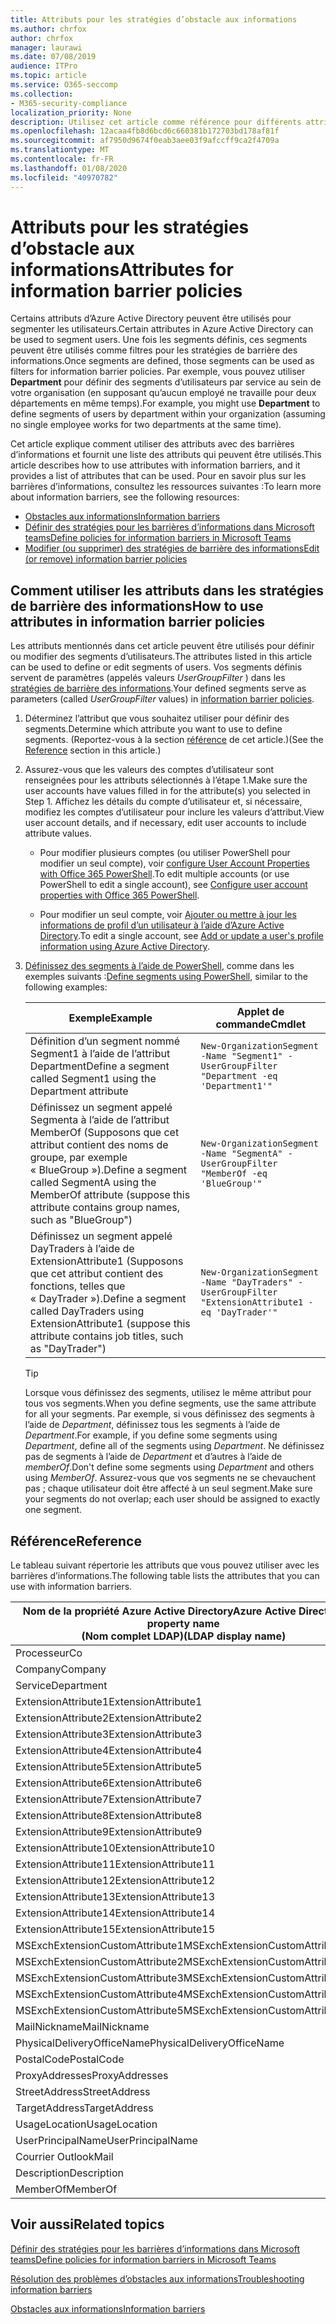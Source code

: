 ```yaml
---
title: Attributs pour les stratégies d’obstacle aux informations
ms.author: chrfox
author: chrfox
manager: laurawi
ms.date: 07/08/2019
audience: ITPro
ms.topic: article
ms.service: O365-seccomp
ms.collection:
- M365-security-compliance
localization_priority: None
description: Utilisez cet article comme référence pour différents attributs que vous pouvez utiliser dans les stratégies de barrière des informations.
ms.openlocfilehash: 12acaa4fb8d6bcd6c660381b172703bd178af81f
ms.sourcegitcommit: af7950d9674f0eab3aee03f9afccff9ca2f4709a
ms.translationtype: MT
ms.contentlocale: fr-FR
ms.lasthandoff: 01/08/2020
ms.locfileid: "40970782"
---
```

# <a name="attributes-for-information-barrier-policies"></a><span data-ttu-id="254c4-103">Attributs pour les stratégies d’obstacle aux informations</span><span class="sxs-lookup"><span data-stu-id="254c4-103">Attributes for information barrier policies</span></span>

<span data-ttu-id="254c4-104">Certains attributs d’Azure Active Directory peuvent être utilisés pour segmenter les utilisateurs.</span><span class="sxs-lookup"><span data-stu-id="254c4-104">Certain attributes in Azure Active Directory can be used to segment users.</span></span> <span data-ttu-id="254c4-105">Une fois les segments définis, ces segments peuvent être utilisés comme filtres pour les stratégies de barrière des informations.</span><span class="sxs-lookup"><span data-stu-id="254c4-105">Once segments are defined, those segments can be used as filters for information barrier policies.</span></span> <span data-ttu-id="254c4-106">Par exemple, vous pouvez utiliser **Department** pour définir des segments d’utilisateurs par service au sein de votre organisation (en supposant qu’aucun employé ne travaille pour deux départements en même temps).</span><span class="sxs-lookup"><span data-stu-id="254c4-106">For example, you might use **Department** to define segments of users by department within your organization (assuming no single employee works for two departments at the same time).</span></span> 

<span data-ttu-id="254c4-107">Cet article explique comment utiliser des attributs avec des barrières d’informations et fournit une liste des attributs qui peuvent être utilisés.</span><span class="sxs-lookup"><span data-stu-id="254c4-107">This article describes how to use attributes with information barriers, and it provides a list of attributes that can be used.</span></span> <span data-ttu-id="254c4-108">Pour en savoir plus sur les barrières d’informations, consultez les ressources suivantes :</span><span class="sxs-lookup"><span data-stu-id="254c4-108">To learn more about information barriers, see the following resources:</span></span>
- [<span data-ttu-id="254c4-109">Obstacles aux informations</span><span class="sxs-lookup"><span data-stu-id="254c4-109">Information barriers</span></span>](information-barriers.md)
- [<span data-ttu-id="254c4-110">Définir des stratégies pour les barrières d’informations dans Microsoft teams</span><span class="sxs-lookup"><span data-stu-id="254c4-110">Define policies for information barriers in Microsoft Teams</span></span>](information-barriers-policies.md)
- [<span data-ttu-id="254c4-111">Modifier (ou supprimer) des stratégies de barrière des informations</span><span class="sxs-lookup"><span data-stu-id="254c4-111">Edit (or remove) information barrier policies</span></span>](information-barriers-edit-segments-policies.md)

## <a name="how-to-use-attributes-in-information-barrier-policies"></a><span data-ttu-id="254c4-112">Comment utiliser les attributs dans les stratégies de barrière des informations</span><span class="sxs-lookup"><span data-stu-id="254c4-112">How to use attributes in information barrier policies</span></span>

<span data-ttu-id="254c4-113">Les attributs mentionnés dans cet article peuvent être utilisés pour définir ou modifier des segments d’utilisateurs.</span><span class="sxs-lookup"><span data-stu-id="254c4-113">The attributes listed in this article can be used to define or edit segments of users.</span></span> <span data-ttu-id="254c4-114">Vos segments définis servent de paramètres (appelés valeurs *UserGroupFilter* ) dans les [stratégies de barrière des informations](information-barriers-policies.md).</span><span class="sxs-lookup"><span data-stu-id="254c4-114">Your defined segments serve as parameters (called *UserGroupFilter* values) in [information barrier policies](information-barriers-policies.md).</span></span>

1. <span data-ttu-id="254c4-115">Déterminez l’attribut que vous souhaitez utiliser pour définir des segments.</span><span class="sxs-lookup"><span data-stu-id="254c4-115">Determine which attribute you want to use to define segments.</span></span> <span data-ttu-id="254c4-116">(Reportez-vous à la section [référence](#reference) de cet article.)</span><span class="sxs-lookup"><span data-stu-id="254c4-116">(See the [Reference](#reference) section in this article.)</span></span>

2. <span data-ttu-id="254c4-117">Assurez-vous que les valeurs des comptes d’utilisateur sont renseignées pour les attributs sélectionnés à l’étape 1.</span><span class="sxs-lookup"><span data-stu-id="254c4-117">Make sure the user accounts have values filled in for the attribute(s) you selected in Step 1.</span></span> <span data-ttu-id="254c4-118">Affichez les détails du compte d’utilisateur et, si nécessaire, modifiez les comptes d’utilisateur pour inclure les valeurs d’attribut.</span><span class="sxs-lookup"><span data-stu-id="254c4-118">View user account details, and if necessary, edit user accounts to include attribute values.</span></span> 

    - <span data-ttu-id="254c4-119">Pour modifier plusieurs comptes (ou utiliser PowerShell pour modifier un seul compte), voir [configure User Account Properties with Office 365 PowerShell](https://docs.microsoft.com/office365/enterprise/powershell/configure-user-account-properties-with-office-365-powershell).</span><span class="sxs-lookup"><span data-stu-id="254c4-119">To edit multiple accounts (or use PowerShell to edit a single account), see [Configure user account properties with Office 365 PowerShell](https://docs.microsoft.com/office365/enterprise/powershell/configure-user-account-properties-with-office-365-powershell).</span></span>

    - <span data-ttu-id="254c4-120">Pour modifier un seul compte, voir [Ajouter ou mettre à jour les informations de profil d’un utilisateur à l’aide d’Azure Active Directory](https://docs.microsoft.com/azure/active-directory/fundamentals/active-directory-users-profile-azure-portal).</span><span class="sxs-lookup"><span data-stu-id="254c4-120">To edit a single account, see [Add or update a user's profile information using Azure Active Directory](https://docs.microsoft.com/azure/active-directory/fundamentals/active-directory-users-profile-azure-portal).</span></span>

3. <span data-ttu-id="254c4-121">[Définissez des segments à l’aide de PowerShell](information-barriers-policies.md#define-segments-using-powershell), comme dans les exemples suivants :</span><span class="sxs-lookup"><span data-stu-id="254c4-121">[Define segments using PowerShell](information-barriers-policies.md#define-segments-using-powershell), similar to the following examples:</span></span>

    |<span data-ttu-id="254c4-122">Exemple</span><span class="sxs-lookup"><span data-stu-id="254c4-122">Example</span></span>  |<span data-ttu-id="254c4-123">Applet de commande</span><span class="sxs-lookup"><span data-stu-id="254c4-123">Cmdlet</span></span>  |
    |---------|---------|
    |<span data-ttu-id="254c4-124">Définition d’un segment nommé Segment1 à l’aide de l’attribut Department</span><span class="sxs-lookup"><span data-stu-id="254c4-124">Define a segment called Segment1 using the Department attribute</span></span>     | `New-OrganizationSegment -Name "Segment1" -UserGroupFilter "Department -eq 'Department1'"`        |
    |<span data-ttu-id="254c4-125">Définissez un segment appelé Segmenta à l’aide de l’attribut MemberOf (Supposons que cet attribut contient des noms de groupe, par exemple « BlueGroup »).</span><span class="sxs-lookup"><span data-stu-id="254c4-125">Define a segment called SegmentA using the MemberOf attribute (suppose this attribute contains group names, such as "BlueGroup")</span></span>     | `New-OrganizationSegment -Name "SegmentA" -UserGroupFilter "MemberOf -eq 'BlueGroup'"`        |
    |<span data-ttu-id="254c4-126">Définissez un segment appelé DayTraders à l’aide de ExtensionAttribute1 (Supposons que cet attribut contient des fonctions, telles que « DayTrader »).</span><span class="sxs-lookup"><span data-stu-id="254c4-126">Define a segment called DayTraders using ExtensionAttribute1 (suppose this attribute contains job titles, such as "DayTrader")</span></span>|`New-OrganizationSegment -Name "DayTraders" -UserGroupFilter "ExtensionAttribute1 -eq 'DayTrader'"` |

    > [!TIP]
    > <span data-ttu-id="254c4-127">Lorsque vous définissez des segments, utilisez le même attribut pour tous vos segments.</span><span class="sxs-lookup"><span data-stu-id="254c4-127">When you define segments, use the same attribute for all your segments.</span></span> <span data-ttu-id="254c4-128">Par exemple, si vous définissez des segments à l’aide de *Department*, définissez tous les segments à l’aide de *Department*.</span><span class="sxs-lookup"><span data-stu-id="254c4-128">For example, if you define some segments using *Department*, define all of the segments using *Department*.</span></span> <span data-ttu-id="254c4-129">Ne définissez pas de segments à l’aide de *Department* et d’autres à l’aide de *memberOf*.</span><span class="sxs-lookup"><span data-stu-id="254c4-129">Don't define some segments using *Department* and others using *MemberOf*.</span></span> <span data-ttu-id="254c4-130">Assurez-vous que vos segments ne se chevauchent pas ; chaque utilisateur doit être affecté à un seul segment.</span><span class="sxs-lookup"><span data-stu-id="254c4-130">Make sure your segments do not overlap; each user should be assigned to exactly one segment.</span></span> 

## <a name="reference"></a><span data-ttu-id="254c4-131">Référence</span><span class="sxs-lookup"><span data-stu-id="254c4-131">Reference</span></span>

<span data-ttu-id="254c4-132">Le tableau suivant répertorie les attributs que vous pouvez utiliser avec les barrières d’informations.</span><span class="sxs-lookup"><span data-stu-id="254c4-132">The following table lists the attributes that you can use with information barriers.</span></span>

|<span data-ttu-id="254c4-133">Nom de la propriété Azure Active Directory</span><span class="sxs-lookup"><span data-stu-id="254c4-133">Azure Active Directory property name</span></span><br/><span data-ttu-id="254c4-134">(Nom complet LDAP)</span><span class="sxs-lookup"><span data-stu-id="254c4-134">(LDAP display name)</span></span>  |<span data-ttu-id="254c4-135">Nom de la propriété Exchange</span><span class="sxs-lookup"><span data-stu-id="254c4-135">Exchange property name</span></span>  |
|---------|---------|
|<span data-ttu-id="254c4-136">Processeur</span><span class="sxs-lookup"><span data-stu-id="254c4-136">Co</span></span>       | <span data-ttu-id="254c4-137">Processeur</span><span class="sxs-lookup"><span data-stu-id="254c4-137">Co</span></span>        |
|<span data-ttu-id="254c4-138">Company</span><span class="sxs-lookup"><span data-stu-id="254c4-138">Company</span></span>     |<span data-ttu-id="254c4-139">Company</span><span class="sxs-lookup"><span data-stu-id="254c4-139">Company</span></span>         |
|<span data-ttu-id="254c4-140">Service</span><span class="sxs-lookup"><span data-stu-id="254c4-140">Department</span></span>     |<span data-ttu-id="254c4-141">Service</span><span class="sxs-lookup"><span data-stu-id="254c4-141">Department</span></span>         |
|<span data-ttu-id="254c4-142">ExtensionAttribute1</span><span class="sxs-lookup"><span data-stu-id="254c4-142">ExtensionAttribute1</span></span> |<span data-ttu-id="254c4-143">CustomAttribute1</span><span class="sxs-lookup"><span data-stu-id="254c4-143">CustomAttribute1</span></span>  |
|<span data-ttu-id="254c4-144">ExtensionAttribute2</span><span class="sxs-lookup"><span data-stu-id="254c4-144">ExtensionAttribute2</span></span> |<span data-ttu-id="254c4-145">CustomAttribute2</span><span class="sxs-lookup"><span data-stu-id="254c4-145">CustomAttribute2</span></span>  |
|<span data-ttu-id="254c4-146">ExtensionAttribute3</span><span class="sxs-lookup"><span data-stu-id="254c4-146">ExtensionAttribute3</span></span> |<span data-ttu-id="254c4-147">CustomAttribute3</span><span class="sxs-lookup"><span data-stu-id="254c4-147">CustomAttribute3</span></span>  |
|<span data-ttu-id="254c4-148">ExtensionAttribute4</span><span class="sxs-lookup"><span data-stu-id="254c4-148">ExtensionAttribute4</span></span> |<span data-ttu-id="254c4-149">CustomAttribute4</span><span class="sxs-lookup"><span data-stu-id="254c4-149">CustomAttribute4</span></span>  |
|<span data-ttu-id="254c4-150">ExtensionAttribute5</span><span class="sxs-lookup"><span data-stu-id="254c4-150">ExtensionAttribute5</span></span> |<span data-ttu-id="254c4-151">CustomAttribute5</span><span class="sxs-lookup"><span data-stu-id="254c4-151">CustomAttribute5</span></span>  |
|<span data-ttu-id="254c4-152">ExtensionAttribute6</span><span class="sxs-lookup"><span data-stu-id="254c4-152">ExtensionAttribute6</span></span> |<span data-ttu-id="254c4-153">CustomAttribute6</span><span class="sxs-lookup"><span data-stu-id="254c4-153">CustomAttribute6</span></span>  |
|<span data-ttu-id="254c4-154">ExtensionAttribute7</span><span class="sxs-lookup"><span data-stu-id="254c4-154">ExtensionAttribute7</span></span> |<span data-ttu-id="254c4-155">CustomAttribute7</span><span class="sxs-lookup"><span data-stu-id="254c4-155">CustomAttribute7</span></span>  |
|<span data-ttu-id="254c4-156">ExtensionAttribute8</span><span class="sxs-lookup"><span data-stu-id="254c4-156">ExtensionAttribute8</span></span> |<span data-ttu-id="254c4-157">CustomAttribute8</span><span class="sxs-lookup"><span data-stu-id="254c4-157">CustomAttribute8</span></span>  |
|<span data-ttu-id="254c4-158">ExtensionAttribute9</span><span class="sxs-lookup"><span data-stu-id="254c4-158">ExtensionAttribute9</span></span> |<span data-ttu-id="254c4-159">CustomAttribute9</span><span class="sxs-lookup"><span data-stu-id="254c4-159">CustomAttribute9</span></span>  |
|<span data-ttu-id="254c4-160">ExtensionAttribute10</span><span class="sxs-lookup"><span data-stu-id="254c4-160">ExtensionAttribute10</span></span> |<span data-ttu-id="254c4-161">CustomAttribute10</span><span class="sxs-lookup"><span data-stu-id="254c4-161">CustomAttribute10</span></span>  |
|<span data-ttu-id="254c4-162">ExtensionAttribute11</span><span class="sxs-lookup"><span data-stu-id="254c4-162">ExtensionAttribute11</span></span> |<span data-ttu-id="254c4-163">CustomAttribute11</span><span class="sxs-lookup"><span data-stu-id="254c4-163">CustomAttribute11</span></span>  |
|<span data-ttu-id="254c4-164">ExtensionAttribute12</span><span class="sxs-lookup"><span data-stu-id="254c4-164">ExtensionAttribute12</span></span> |<span data-ttu-id="254c4-165">CustomAttribute12</span><span class="sxs-lookup"><span data-stu-id="254c4-165">CustomAttribute12</span></span>  |
|<span data-ttu-id="254c4-166">ExtensionAttribute13</span><span class="sxs-lookup"><span data-stu-id="254c4-166">ExtensionAttribute13</span></span> |<span data-ttu-id="254c4-167">CustomAttribute13</span><span class="sxs-lookup"><span data-stu-id="254c4-167">CustomAttribute13</span></span>  |
|<span data-ttu-id="254c4-168">ExtensionAttribute14</span><span class="sxs-lookup"><span data-stu-id="254c4-168">ExtensionAttribute14</span></span> |<span data-ttu-id="254c4-169">CustomAttribute14</span><span class="sxs-lookup"><span data-stu-id="254c4-169">CustomAttribute14</span></span>  |
|<span data-ttu-id="254c4-170">ExtensionAttribute15</span><span class="sxs-lookup"><span data-stu-id="254c4-170">ExtensionAttribute15</span></span> |<span data-ttu-id="254c4-171">CustomAttribute15</span><span class="sxs-lookup"><span data-stu-id="254c4-171">CustomAttribute15</span></span>  |
|<span data-ttu-id="254c4-172">MSExchExtensionCustomAttribute1</span><span class="sxs-lookup"><span data-stu-id="254c4-172">MSExchExtensionCustomAttribute1</span></span> |<span data-ttu-id="254c4-173">ExtensionCustomAttribute1</span><span class="sxs-lookup"><span data-stu-id="254c4-173">ExtensionCustomAttribute1</span></span> |
|<span data-ttu-id="254c4-174">MSExchExtensionCustomAttribute2</span><span class="sxs-lookup"><span data-stu-id="254c4-174">MSExchExtensionCustomAttribute2</span></span> |<span data-ttu-id="254c4-175">ExtensionCustomAttribute2</span><span class="sxs-lookup"><span data-stu-id="254c4-175">ExtensionCustomAttribute2</span></span> |
|<span data-ttu-id="254c4-176">MSExchExtensionCustomAttribute3</span><span class="sxs-lookup"><span data-stu-id="254c4-176">MSExchExtensionCustomAttribute3</span></span> |<span data-ttu-id="254c4-177">ExtensionCustomAttribute3</span><span class="sxs-lookup"><span data-stu-id="254c4-177">ExtensionCustomAttribute3</span></span> |
|<span data-ttu-id="254c4-178">MSExchExtensionCustomAttribute4</span><span class="sxs-lookup"><span data-stu-id="254c4-178">MSExchExtensionCustomAttribute4</span></span> |<span data-ttu-id="254c4-179">ExtensionCustomAttribute4</span><span class="sxs-lookup"><span data-stu-id="254c4-179">ExtensionCustomAttribute4</span></span> |
|<span data-ttu-id="254c4-180">MSExchExtensionCustomAttribute5</span><span class="sxs-lookup"><span data-stu-id="254c4-180">MSExchExtensionCustomAttribute5</span></span> |<span data-ttu-id="254c4-181">ExtensionCustomAttribute5</span><span class="sxs-lookup"><span data-stu-id="254c4-181">ExtensionCustomAttribute5</span></span> |
|<span data-ttu-id="254c4-182">MailNickname</span><span class="sxs-lookup"><span data-stu-id="254c4-182">MailNickname</span></span> |<span data-ttu-id="254c4-183">Alias</span><span class="sxs-lookup"><span data-stu-id="254c4-183">Alias</span></span> |
|<span data-ttu-id="254c4-184">PhysicalDeliveryOfficeName</span><span class="sxs-lookup"><span data-stu-id="254c4-184">PhysicalDeliveryOfficeName</span></span> |<span data-ttu-id="254c4-185">Office</span><span class="sxs-lookup"><span data-stu-id="254c4-185">Office</span></span> |
|<span data-ttu-id="254c4-186">PostalCode</span><span class="sxs-lookup"><span data-stu-id="254c4-186">PostalCode</span></span> |<span data-ttu-id="254c4-187">PostalCode</span><span class="sxs-lookup"><span data-stu-id="254c4-187">PostalCode</span></span> |
|<span data-ttu-id="254c4-188">ProxyAddresses</span><span class="sxs-lookup"><span data-stu-id="254c4-188">ProxyAddresses</span></span> |<span data-ttu-id="254c4-189">EmailAddresses</span><span class="sxs-lookup"><span data-stu-id="254c4-189">EmailAddresses</span></span> |
|<span data-ttu-id="254c4-190">StreetAddress</span><span class="sxs-lookup"><span data-stu-id="254c4-190">StreetAddress</span></span> |<span data-ttu-id="254c4-191">StreetAddress</span><span class="sxs-lookup"><span data-stu-id="254c4-191">StreetAddress</span></span> |
|<span data-ttu-id="254c4-192">TargetAddress</span><span class="sxs-lookup"><span data-stu-id="254c4-192">TargetAddress</span></span> |<span data-ttu-id="254c4-193">ExternalEmailAddress</span><span class="sxs-lookup"><span data-stu-id="254c4-193">ExternalEmailAddress</span></span> |
|<span data-ttu-id="254c4-194">UsageLocation</span><span class="sxs-lookup"><span data-stu-id="254c4-194">UsageLocation</span></span> |<span data-ttu-id="254c4-195">UsageLocation</span><span class="sxs-lookup"><span data-stu-id="254c4-195">UsageLocation</span></span> |
|<span data-ttu-id="254c4-196">UserPrincipalName</span><span class="sxs-lookup"><span data-stu-id="254c4-196">UserPrincipalName</span></span>  |<span data-ttu-id="254c4-197">UserPrincipalName</span><span class="sxs-lookup"><span data-stu-id="254c4-197">UserPrincipalName</span></span>  |
|<span data-ttu-id="254c4-198">Courrier Outlook</span><span class="sxs-lookup"><span data-stu-id="254c4-198">Mail</span></span>   |<span data-ttu-id="254c4-199">WindowsEmailAddress</span><span class="sxs-lookup"><span data-stu-id="254c4-199">WindowsEmailAddress</span></span>    |
|<span data-ttu-id="254c4-200">Description</span><span class="sxs-lookup"><span data-stu-id="254c4-200">Description</span></span>    |<span data-ttu-id="254c4-201">Description</span><span class="sxs-lookup"><span data-stu-id="254c4-201">Description</span></span>    |
|<span data-ttu-id="254c4-202">MemberOf</span><span class="sxs-lookup"><span data-stu-id="254c4-202">MemberOf</span></span>   |<span data-ttu-id="254c4-203">MemberOfGroup</span><span class="sxs-lookup"><span data-stu-id="254c4-203">MemberOfGroup</span></span>  |

## <a name="related-topics"></a><span data-ttu-id="254c4-204">Voir aussi</span><span class="sxs-lookup"><span data-stu-id="254c4-204">Related topics</span></span>

[<span data-ttu-id="254c4-205">Définir des stratégies pour les barrières d’informations dans Microsoft teams</span><span class="sxs-lookup"><span data-stu-id="254c4-205">Define policies for information barriers in Microsoft Teams</span></span>](information-barriers-policies.md)

[<span data-ttu-id="254c4-206">Résolution des problèmes d’obstacles aux informations</span><span class="sxs-lookup"><span data-stu-id="254c4-206">Troubleshooting information barriers</span></span>](information-barriers-troubleshooting.md)

[<span data-ttu-id="254c4-207">Obstacles aux informations</span><span class="sxs-lookup"><span data-stu-id="254c4-207">Information barriers</span></span>](information-barriers.md)



